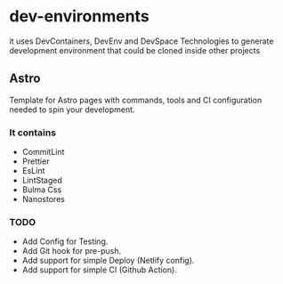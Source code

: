 # dev-environments

it uses DevContainers, DevEnv and DevSpace Technologies to generate development environment that could be cloned inside other projects

## Astro

Template for Astro pages with commands, tools and CI configuration needed to spin your development.

### It contains

- CommitLint
- Prettier
- EsLint
- LintStaged
- Bulma Css
- Nanostores

### TODO

- Add Config for Testing.
- Add Git hook for pre-push.
- Add support for simple Deploy (Netlify config).
- Add support for simple CI (Github Action).
